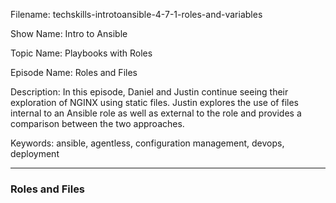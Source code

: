 Filename: techskills-introtoansible-4-7-1-roles-and-variables

Show Name: Intro to Ansible

Topic Name: Playbooks with Roles

Episode Name: Roles and Files

Description: 
In this episode, Daniel and Justin  continue seeing their exploration of NGINX using static files. Justin explores the use of files internal to an Ansible role as well as external to the role and provides a comparison between the two approaches.

Keywords: ansible, agentless, configuration management,
			devops, deployment

---

### Roles and Files
